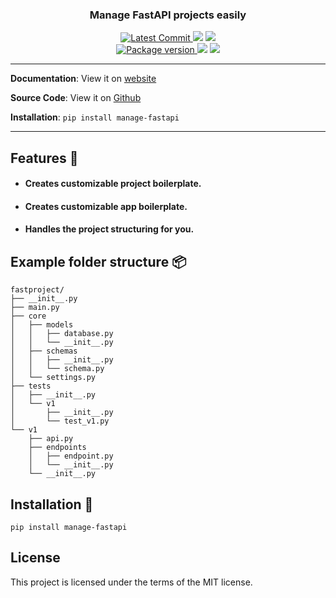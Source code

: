 

<h3 align="center">
    <strong>Manage FastAPI projects easily</strong>
</h3>
<p align="center">
<a href="https://github.com/ycd/manage-fastapi" target="_blank">
    <img src="https://img.shields.io/github/last-commit/ycd/manage-fastapi?style=for-the-badge" alt="Latest Commit">
</a>
    <img src="https://img.shields.io/github/workflow/status/ycd/manage-fastapi/Test?style=for-the-badge">
    <img src="https://img.shields.io/codecov/c/github/ycd/manage-fastapi?style=for-the-badge">
<br />
<a href="https://pypi.org/project/manage-fastapi" target="_blank">
    <img src="https://img.shields.io/pypi/v/manage-fastapi?style=for-the-badge" alt="Package version">
</a>
    <img src="https://img.shields.io/pypi/pyversions/manage-fastapi?style=for-the-badge">
    <img src="https://img.shields.io/github/license/ycd/manage-fastapi?style=for-the-badge">
</p>



---

**Documentation**: View it on [website](https://ycd.github.io/manage-fastapi/)

**Source Code**: View it on [Github](https://github.com/ycd/manage-fastapi/)

**Installation**: `pip install manage-fastapi`

---



##  Features 🚀

* #### Creates customizable **project boilerplate.**
* #### Creates customizable **app boilerplate.**
* #### Handles the project structuring for you.



## Example folder structure 📦
```
fastproject/
├── __init__.py
├── main.py
├── core
│   ├── models
│   │   ├── database.py
│   │   └── __init__.py
│   ├── schemas
│   │   ├── __init__.py
│   │   └── schema.py
│   └── settings.py
├── tests
│   ├── __init__.py
│   └── v1
│       ├── __init__.py
│       └── test_v1.py
└── v1
    ├── api.py
    ├── endpoints
    │   ├── endpoint.py
    │   └── __init__.py
    └── __init__.py
```

## Installation 📌

`pip install manage-fastapi`


## License

This project is licensed under the terms of the MIT license.
